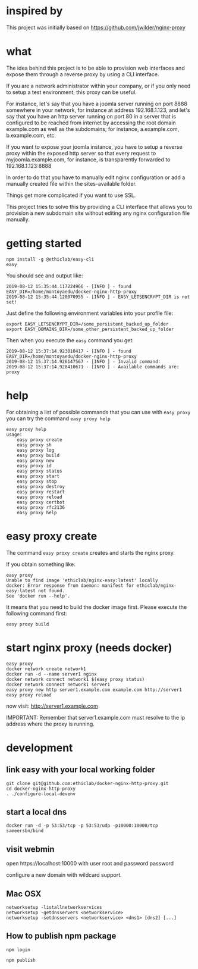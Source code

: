 # inspired by

This project was initially based on https://github.com/jwilder/nginx-proxy 

# what

The idea behind this project is to be able to provision web interfaces and expose them through a reverse proxy by using a CLI interface.

If you are a network administrator within your company, or if you only need to setup a test environment, this proxy can be useful.

For instance, let's say that you have a joomla server running on port 8888 somewhere in your network, for instance at address 192.168.1.123, and let's say that you have an http server running on port 80 in a server that is configured to be reached from internet by accessing the root domain example.com as well as the subdomains; for instance, a.example.com, b.example.com, etc.

If you want to expose your joomla instance, you have to setup a reverse proxy within the exposed http server so that every request to myjoomla.example.com, for instance, is transparently forwarded to 192.168.1.123:8888

In order to do that you have to manually edit nginx configuration or add a manually created file within the sites-available folder.

Things get more complicated if you want to use SSL.

This project tries to solve this by providing a CLI interface that allows you to provision a new subdomain site without editing any nginx configuration file manually.

# getting started

    npm install -g @ethiclab/easy-cli
    easy

You should see and output like:

    2019-08-12 15:35:44.117224966 - [INFO ] - found EASY_DIR=/home/montoyaedu/docker-nginx-http-proxy
    2019-08-12 15:35:44.120070955 - [INFO ] - EASY_LETSENCRYPT_DIR is not set!

Just define the following environment variables into your profile file:

    export EASY_LETSENCRYPT_DIR=/some_persistent_backed_up_folder
    export EASY_DOMAINS_DIR=/some_other_persistent_backed_up_folder

Then when you execute the `easy` command you get:

    2019-08-12 15:37:14.923010417 - [INFO ] - found EASY_DIR=/home/montoyaedu/docker-nginx-http-proxy
    2019-08-12 15:37:14.926147567 - [INFO ] - Invalid command: 
    2019-08-12 15:37:14.928410671 - [INFO ] - Available commands are:
	proxy

# help

For obtaining a list of possible commands that you can use with `easy proxy` you can try the command `easy proxy help`

    easy proxy help
    usage:
        easy proxy create
        easy proxy sh
        easy proxy log
        easy proxy build
        easy proxy new
        easy proxy id
        easy proxy status
        easy proxy start
        easy proxy stop
        easy proxy destroy
        easy proxy restart
        easy proxy reload
        easy proxy certbot
        easy proxy rfc2136
        easy proxy help

# easy proxy create

The command `easy proxy create` creates and starts the nginx proxy.

If you obtain something like:

    easy proxy
    Unable to find image 'ethiclab/nginx-easy:latest' locally
    docker: Error response from daemon: manifest for ethiclab/nginx-easy:latest not found.
    See 'docker run --help'.
    
It means that you need to build the docker image first. Please execute the following command first:

    easy proxy build

# start nginx proxy (needs docker)

    easy proxy
    docker network create network1
    docker run -d --name server1 nginx
    docker network connect network1 $(easy proxy status)
    docker network connect network1 server1
    easy proxy new http server1.example.com example.com http://server1
    easy proxy reload

now visit: http://server1.example.com

IMPORTANT: Remember that server1.example.com must resolve to the ip address where the proxy is running.

# development

## link easy with your local working folder

    git clone git@github.com:ethiclab/docker-nginx-http-proxy.git
    cd docker-nginx-http-proxy
    . ./configure-local-devenv

## start a local dns

    docker run -d -p 53:53/tcp -p 53:53/udp -p10000:10000/tcp sameersbn/bind

## visit webmin

  open https://localhost:10000
  with user root and password password
  
configure a new domain with wildcard support.

## Mac OSX

    networksetup -listallnetworkservices
    networksetup -getdnsservers <networkservice>
    networksetup -setdnsservers <networkservice> <dns1> [dns2] [...]
    
## How to publish npm package

```
npm login

npm publish
```

